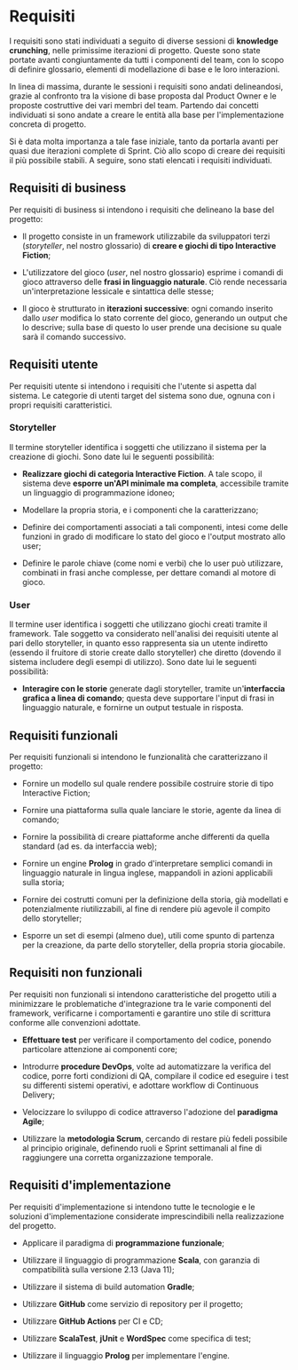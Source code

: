 # Requisiti

I requisiti sono stati individuati a seguito di diverse sessioni di **knowledge
crunching**, nelle primissime iterazioni di progetto. Queste sono state portate
avanti congiuntamente da tutti i componenti del team, con lo scopo di definire
glossario, elementi di modellazione di base e le loro interazioni.

In linea di massima, durante le sessioni i requisiti sono andati delineandosi,
grazie al confronto tra la visione di base proposta dal Product Owner e le
proposte costruttive dei vari membri del team. Partendo dai concetti individuati
si sono andate a creare le entità alla base per l'implementazione concreta di
progetto.

Si è data molta importanza a tale fase iniziale, tanto da portarla avanti per
quasi due iterazioni complete di Sprint. Ciò allo scopo di creare dei requisiti
il più possibile stabili. A seguire, sono stati elencati i requisiti
individuati.

## Requisiti di business

Per requisiti di business si intendono i requisiti che delineano la base del
progetto:

- Il progetto consiste in un framework utilizzabile da sviluppatori terzi
  (_storyteller_, nel nostro glossario) di **creare e giochi di tipo Interactive
  Fiction**;

- L'utilizzatore del gioco (_user_, nel nostro glossario) esprime i comandi di
  gioco attraverso delle **frasi in linguaggio naturale**. Ciò rende necessaria
  un'interpretazione lessicale e sintattica delle stesse;

- Il gioco è strutturato in **iterazioni successive**: ogni comando inserito
  dallo _user_ modifica lo stato corrente del gioco, generando un output che lo
  descrive; sulla base di questo lo user prende una decisione su quale sarà il
  comando successivo.

## Requisiti utente

Per requisiti utente si intendono i requisiti che l'utente si aspetta dal
sistema. Le categorie di utenti target del sistema sono due, ognuna con i propri
requisiti caratteristici.

### Storyteller

Il termine storyteller identifica i soggetti che utilizzano il sistema per la
creazione di giochi. Sono date lui le seguenti possibilità:

- **Realizzare giochi di categoria Interactive Fiction**. A tale scopo, il
  sistema deve **esporre un'API minimale ma completa**, accessibile tramite un
  linguaggio di programmazione idoneo;

- Modellare la propria storia, e i componenti che la caratterizzano;

- Definire dei comportamenti associati a tali componenti, intesi come delle
  funzioni in grado di modificare lo stato del gioco e l'output mostrato allo
  user;

- Definire le parole chiave (come nomi e verbi) che lo user può utilizzare,
  combinati in frasi anche complesse, per dettare comandi al motore di gioco.

### User

Il termine user identifica i soggetti che utilizzano giochi creati tramite il
framework. Tale soggetto va considerato nell'analisi dei requisiti utente al
pari dello storyteller, in quanto esso rappresenta sia un utente indiretto
(essendo il fruitore di storie create dallo storyteller) che diretto (dovendo il
sistema includere degli esempi di utilizzo). Sono date lui le seguenti
possibilità:

- **Interagire con le storie** generate dagli storyteller, tramite
  un'**interfaccia grafica a linea di comando**; questa deve supportare l'input
  di frasi in linguaggio naturale, e fornirne un output testuale in risposta.

## Requisiti funzionali

Per requisiti funzionali si intendono le funzionalità che caratterizzano il
progetto:

- Fornire un modello sul quale rendere possibile costruire storie di tipo
  Interactive Fiction;

- Fornire una piattaforma sulla quale lanciare le storie, agente da linea di
  comando;

- Fornire la possibilità di creare piattaforme anche differenti da quella
  standard (ad es. da interfaccia web);

- Fornire un engine **Prolog** in grado d'interpretare semplici comandi in
  linguaggio naturale in lingua inglese, mappandoli in azioni applicabili sulla
  storia;

- Fornire dei costrutti comuni per la definizione della storia, già modellati e
  potenzialmente riutilizzabili, al fine di rendere più agevole il compito dello
  storyteller;

- Esporre un set di esempi (almeno due), utili come spunto di partenza per la
  creazione, da parte dello storyteller, della propria storia giocabile.

## Requisiti non funzionali

Per requisiti non funzionali si intendono caratteristiche del progetto utili a
minimizzare le problematiche d'integrazione tra le varie componenti del
framework, verificarne i comportamenti e garantire uno stile di scrittura
conforme alle convenzioni adottate.

- **Effettuare test** per verificare il comportamento del codice, ponendo
  particolare attenzione ai componenti core;

- Introdurre **procedure DevOps**, volte ad automatizzare la verifica del
  codice, porre forti condizioni di QA, compilare il codice ed eseguire i test
  su differenti sistemi operativi, e adottare workflow di Continuous Delivery;

- Velocizzare lo sviluppo di codice attraverso l'adozione del **paradigma
  Agile**;

- Utilizzare la **metodologia Scrum**, cercando di restare più fedeli possibile
  al principio originale, definendo ruoli e Sprint settimanali al fine di
  raggiungere una corretta organizzazione temporale.

## Requisiti d'implementazione

<!-- Cosa deve essere utilizzato per l' implementazione, punti dai quali non possiamo prescindere -->

Per requisiti d'implementazione si intendono tutte le tecnologie e le soluzioni
d'implementazione considerate imprescindibili nella realizzazione del progetto.

- Applicare il paradigma di **programmazione funzionale**;

- Utilizzare il linguaggio di programmazione **Scala**, con garanzia di
  compatibilità sulla versione 2.13 (Java 11);

- Utilizzare il sistema di build automation **Gradle**;

- Utilizzare **GitHub** come servizio di repository per il progetto;

- Utilizzare **GitHub Actions** per CI e CD;

- Utilizzare **ScalaTest**, **jUnit** e **WordSpec** come specifica di test;

- Utilizzare il linguaggio **Prolog** per implementare l'engine.
